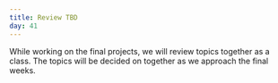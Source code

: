 ```yaml
---
title: Review TBD
day: 41
---
```


While working on the final projects, we will review topics together as a class. The topics will be decided on together as we approach the final weeks.

